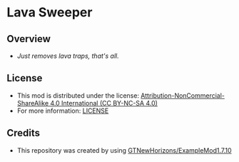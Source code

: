 # Lava Sweeper

## Overview

- _Just removes lava traps, that's all._

## License

- This mod is distributed under the
  license: [Attribution-NonCommercial-ShareAlike 4.0 International (CC BY-NC-SA 4.0)](https://creativecommons.org/licenses/by-nc-sa/4.0/legalcode)
- For more information: [LICENSE](https://github.com/Hiiragi283/LavaSweeper/blob/main/LICENSE)

## Credits

- This repository was created by using [GTNewHorizons/ExampleMod1.7.10](https://github.com/GTNewHorizons/ExampleMod1.7.10)
